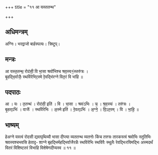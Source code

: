 +++
title = "११ आ यस्ततन्थ"

+++
## अधिमन्त्रम्
अग्निः। भरद्वाजो बार्हस्पत्यः। त्रिष्टुप्।

## मन्त्रः
आ यस्त॒तन्थ॒ रोद॑सी॒ वि भा॒सा श्रवो॑भिश्च श्रव॒स्य१॒॑स्तरु॑त्रः ।  
बृ॒हद्भि॒र्वाजैः॒ स्थवि॑रेभिर॒स्मे रे॒वद्भि॑रग्ने वित॒रं वि भा॑हि ॥

## पदपाठः
आ । यः । त॒तन्थ॑ । रोद॑सी॒ इति॑ । वि । भा॒सा । श्रवः॑ऽभिः । च॒ । श्र॒व॒स्यः॑ । तरु॑त्रः ।  
बृ॒हत्ऽभिः॑ । वाजैः॑ । स्थवि॑रेभिः । अ॒स्मे इति॑ । रे॒वत्ऽभिः॑ । अ॒ग्ने॒ । वि॒ऽत॒रम् । वि । भा॒हि॒ ॥

## भाष्यम्
हेअग्ने यस्त्वं रोदसी द्यवापृथिव्यौ भासा दीप्त्या व्यततन्थ व्यतनोः किंच तरुत्रः तारकस्त्वं श्रवोभिः स्तुतिभिः श्रवस्यश्चभवसि हेतादृ- शाग्ने बृहद्भिर्महद्भिर्वाजैरन्नैः स्थविरेभिः स्थविरैः स्थूलैः रेवद्भिःरयिमद्भिः अस्मदर्थं वितरं विशिष्टतरं विभाहि विशेषेणदीप्यस्व ॥ ११ ॥